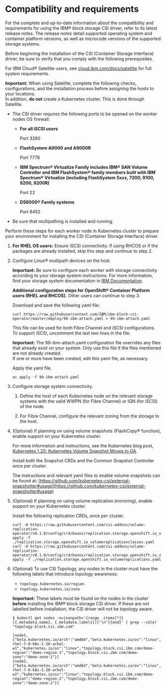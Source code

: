 # Compatibility and requirements

For the complete and up-to-date information about the compatibility and requirements for using the IBM® block storage CSI driver, refer to its latest release notes. The release notes detail supported operating system and container platform versions, as well as microcode versions of the supported storage systems.

Before beginning the installation of the CSI (Container Storage Interface) driver, be sure to verify that you comply with the following prerequisites.

For IBM Cloud® Satellite users, see [cloud.ibm.com/docs/satellite](https://cloud.ibm.com/docs/satellite) for full system requirements.

**Important:** When using Satellite, complete the following checks, configurations, and the installation process before assigning the hosts to your locations. </br>In addition, **do not** create a Kubernetes cluster. This is done through Satellite.

-   The CSI driver requires the following ports to be opened on the worker nodes OS firewall:
    -   **For all iSCSI users**

        Port 3260

    -   **FlashSystem A9000 and A9000R**

        Port 7778

    -   **IBM Spectrum® Virtualize Family includes IBM® SAN Volume Controller and IBM FlashSystem® family members built with IBM Spectrum® Virtualize (including FlashSystem 5xxx, 7200, 9100, 9200, 9200R)**

        Port 22

    -   **DS8000® Family systems**

        Port 8452

-   Be sure that multipathing is installed and running.

Perform these steps for each worker node in Kubernetes cluster to prepare your environment for installing the CSI (Container Storage Interface) driver.

1. **For RHEL OS users:** Ensure iSCSI connectivity. If using RHCOS or if the packages are already installed, skip this step and continue to step 2.

2. Configure Linux® multipath devices on the host.

   **Important:** Be sure to configure each worker with storage connectivity according to your storage system instructions. For more information, find your storage system documentation in [IBM Documentation](http://www.ibm.com/docs/).

   **Additional configuration steps for OpenShift® Container Platform users (RHEL and RHCOS).** Other users can continue to step 3.

   Download and save the following yaml file:

   ```
   curl https://raw.githubusercontent.com/IBM/ibm-block-csi-operator/master/deploy/99-ibm-attach.yaml > 99-ibm-attach.yaml
   ```

   This file can be used for both Fibre Channel and iSCSI configurations. To support iSCSI, uncomment the last two lines in the file.

   **Important:** The 99-ibm-attach.yaml configuration file overrides any files that already exist on your system. Only use this file if the files mentioned are not already created. <br />If one or more have been created, edit this yaml file, as necessary.

   Apply the yaml file.

   `oc apply -f 99-ibm-attach.yaml`

3. Configure storage system connectivity.

    1.  Define the host of each Kubernetes node on the relevant storage systems with the valid WWPN (for Fibre Channel) or IQN (for iSCSI) of the node.

    2.  For Fibre Channel, configure the relevant zoning from the storage to the host.
    
4. (Optional) If planning on using volume snapshots (FlashCopy® function), enable support on your Kubernetes cluster.

   For more information and instructions, see the Kubernetes blog post, [Kubernetes 1.20: Kubernetes Volume Snapshot Moves to GA](https://kubernetes.io/blog/2020/12/10/kubernetes-1.20-volume-snapshot-moves-to-ga/).

   Install both the Snapshot CRDs and the Common Snapshot Controller once per cluster.

   The instructions and relevant yaml files to enable volume snapshots can be found at: [https://github.com/kubernetes-csi/external-snapshotter#usage](https://github.com/kubernetes-csi/external-snapshotter#usage)

5. (Optional) If planning on using volume replication (mirroring), enable support on your Kubernetes cluster.

    Install the following replication CRDs, once per cluster.

    ```
    curl -O https://raw.githubusercontent.com/csi-addons/volume-replication-operator/v0.1.0/config/crd/bases/replication.storage.openshift.io_volumereplicationclasses.yamlkubectl apply -f ./replication.storage.openshift.io_volumereplicationclasses.yaml
    curl -O https://raw.githubusercontent.com/csi-addons/volume-replication-operator/v0.1.0/config/crd/bases/replication.storage.openshift.io_volumereplications.yamlkubectl apply -f ./replication.storage.openshift.io_volumereplications.yaml
    ```

6. (Optional) To use CSI Topology, any nodes in the cluster must have the following labels that introduce topology awareness:
      - `topology.kubernetes.io/region`
      - `topology.kubernetes.io/zone`

      **Important:** These labels must be found on the nodes in the cluster **before** installing the IBM® block storage CSI driver. If these are not labelled before installation, the CSI driver will not be topology aware.

      ```
      $ kubectl get nodes -o=jsonpath='{range .items[*]}[{.metadata.name}, {.metadata.labels}]{"\n"}{end}' | grep --color "topology.block.csi.ibm.com"

      [node1, {"beta.kubernetes.io/arch":"amd64","beta.kubernetes.io/os":"linux","kubernetes.io/arch":"amd64","kubernetes.io/hostname":"k8s-rhel-7-8-k8s-1-20-arbel-w1","kubernetes.io/os":"linux","topology.block.csi.ibm.com/demo-region":"demo-region-1","topology.block.csi.ibm.com/demo-zone":"demo-zone-1"}]
      [node2, {"beta.kubernetes.io/arch":"amd64","beta.kubernetes.io/os":"linux","kubernetes.io/arch":"amd64","kubernetes.io/hostname":"k8s-rhel-7-8-k8s-1-20-arbel-w2","kubernetes.io/os":"linux","topology.block.csi.ibm.com/demo-region":"demo-region-2","topology.block.csi.ibm.com/demo-zone":"demo-zone-2"}]
    ```





